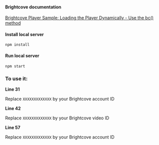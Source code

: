 
#### Brightcove documentation

[Brightcove Player Sample: Loading the Player Dynamically - Use the bc() method](https://docs.brightcove.com/en/player/brightcove-player/samples/load-player-dynamically.html#bcmethod)

#### Install local server
`npm install`

#### Run local server
`npm start`

### To use it:

**Line 31**

Replace `XXXXXXXXXXXXX` by your Brightcove account ID

**Line 42**

Replace `XXXXXXXXXXXXX` by your Brightcove video ID

**Line 57**

Replace `XXXXXXXXXXXXX` by your Brightcove account ID